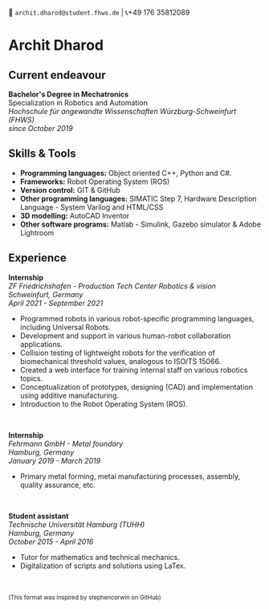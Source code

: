 :email: `archit.dharod@student.fhws.de` |  :telephone_receiver:+49 176 35812089
# Archit Dharod

## Current endeavour  
**Bachelor's Degree in Mechatronics**  
Specialization in Robotics and Automation  
*Hochschule für angewandte Wissenschaften Würzburg-Schweinfurt (FHWS)*  
*since October 2019*

## Skills & Tools ## 
- **Programming languages:** Object oriented C++, Python and C#. 
-  **Frameworks:** Robot Operating System (ROS)
-  **Version control:** GIT & GitHub
- **Other programming languages:** SIMATIC Step 7, Hardware Description Language - System Varilog and HTML/CSS 
- **3D modelling:** AutoCAD Inventor
- **Other software programs:** Matlab - Simulink, Gazebo simulator & Adobe Lightroom

## Experience ##
**Internship**  
*ZF Friedrichshafen - Production Tech Center Robotics & vision*  
*Schweinfurt, Germany*  
 *April 2021 - September 2021*  

- Programmed robots in various robot-specific programming languages, including Universal Robots.
- Development and support in various human-robot collaboration applications.
- Collision testing of lightweight robots for the verification of biomechanical threshold values, analogous to ISO/TS 15066.
- Created a web interface for training internal staff on various robotics topics.
- Conceptualization of prototypes, designing (CAD) and implementation using additive manufacturing. 
- Introduction to the Robot Operating System (ROS).
<br>

**Internship**  
*Fehrmann GmbH - Metal foundary*  
*Hamburg, Germany*  
*January 2019 - March 2019*  

- Primary metal forming, metal manufacturing processes, assembly, quality assurance, etc.
<br>

**Student assistant**  
*Technische Universität Hamburg (TUHH)*  
*Hamburg, Germany*  
*October 2015 - April 2016*

- Tutor for mathematics and technical mechanics.
- Digitalization of scripts and solutions using LaTex.

<br>
<br>
<sup>(This format was inspired by stephencorwin on GitHub)</sup>
